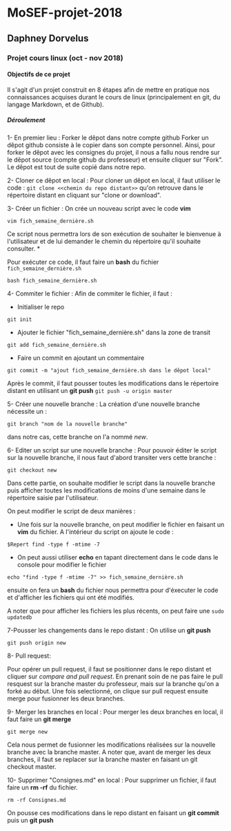 # MoSEF-projet-2018
## Daphney Dorvelus
### Projet cours linux (oct - nov 2018)

#### Objectifs de ce projet 
Il s'agit d'un projet construit en 8 étapes afin de mettre en pratique nos connaissances acquises durant le cours de linux (principalement en git, du langage Markdown, et de Github).

##### Déroulement 

1- En premier lieu : Forker le dêpot dans notre compte github
Forker un dêpot github consiste à le copier dans son compte personnel. Ainsi, pour forker le dêpot avec les consignes du projet, il nous a fallu nous rendre sur le dêpot source (compte github du professeur) et ensuite cliquer sur "Fork". Le dêpot est tout de suite copié dans notre repo. 
 
2- Cloner ce dêpot en local : 
Pour cloner un dêpot en local, il faut utiliser le code :  `git clone <<chemin du repo distant>>`
qu'on retrouve dans le répertoire distant en cliquant sur "clone or download".

3- Créer un fichier :
On crée un nouveau script avec le code **vim**  

`vim fich_semaine_dernière.sh`

Ce script nous permettra lors de son exécution de souhaiter le bienvenue à l'utilisateur et de lui demander le chemin du répertoire qu'il souhaite consulter. 
              * 

Pour exécuter ce code, il faut faire un **bash** du fichier `fich_semaine_dernière.sh`
 
`bash fich_semaine_dernière.sh`

4- Commiter le fichier : 
Afin de commiter le fichier, il faut : 
* Initialiser le repo 

`git init`

* Ajouter le fichier "fich_semaine_dernière.sh" dans la zone de transit 

`git add fich_semaine_dernière.sh`

* Faire un commit en ajoutant un commentaire 

`git commit -m "ajout fich_semaine_dernière.sh dans le dêpot local" `
    
Après le commit, il faut pousser toutes les modifications dans le répertoire distant en utilisant un **git push**
`git push -u origin master`

5- Créer une nouvelle branche : 
La création d'une nouvelle branche nécessite un  :

`git branch "nom de la nouvelle branche"`
  
dans notre cas, cette branche on l'a nommé *new*. 

6- Editer un script sur une nouvelle branche :
Pour pouvoir éditer le script sur la nouvelle branche, il nous faut d'abord transiter vers cette branche :
 
`git checkout new`

Dans cette partie, on souhaite modifier le script dans la nouvelle branche puis afficher toutes les modifications de moins d'une semaine dans le répertoire saisie par l'utilisateur. 

On peut modifier le script de deux manières : 
* Une fois sur la nouvelle branche, on peut modifier le fichier en faisant un **vim** du fichier. A l'intérieur du script on ajoute le code :

`$Repert find -type f -mtime -7`
 
* On peut aussi utiliser **echo** en tapant directement dans le code dans le console pour modifier le fichier

`echo "find -type f -mtime -7" >> fich_semaine_dernière.sh`

ensuite on fera un **bash** du fichier nous permettra pour d'éxecuter le code et d'afficher les fichiers qui ont été modifiés.
 
A noter que pour afficher les fichiers les plus récents, on peut faire une `sudo updatedb`
 
7-Pousser les changements dans le repo distant :
On utilise un **git push**

`git push origin new`

8- Pull request:

Pour opérer un pull request, il faut se positionner dans le repo distant et cliquer sur *compare and pull request*. En prenant soin de ne pas faire le pull resquest sur la branche master du professeur, mais sur la branche qu'on a forké au début. Une fois selectionné, on clique sur pull request ensuite merge pour fusionner les deux branches. 

9- Merger les branches en local :
Pour merger les deux branches en local, il faut faire un **git merge**

`git merge new` 
  
Cela nous permet de fusionner les modifications réalisées sur la nouvelle branche avec la branche master. 
A noter que, avant de merger les deux branches, il faut se replacer sur la branche master en faisant un git checkout master. 

10- Supprimer "Consignes.md" en local : 
Pour supprimer un fichier, il faut faire un **rm -rf** du fichier.

`rm -rf Consignes.md`
  
On pousse ces modifications dans le repo distant en faisant un **git commit** puis un **git push**
